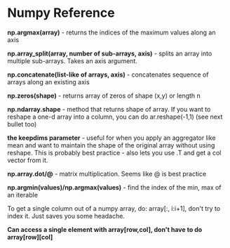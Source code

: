 # Numpy Reference

**np.argmax(array)** - returns the indices of the maximum values along an axis

**np.array_split(array, number of sub-arrays, axis)** - splits an array into multiple sub-arrays. Takes an axis argument.

**np.concatenate(list-like of arrays, axis)** - concatenates sequence of arrays along an existing axis

**np.zeros(shape)** - returns array of zeros of shape (x,y) or length n

**np.ndarray.shape** - method that returns shape of array. If you want to reshape a one-d array into a column, you can do ar.reshape(-1,1) (see next bullet too)

**the keepdims parameter** - useful for when you apply an aggregator like mean and want to maintain the shape of the original array without using reshape. This is probably best practice - also lets you use .T and get a col vector from it.

**np.array.dot/@** - matrix multiplication. Seems like @ is best practice

**np.argmin(values)/np.argmax(values)** - find the index of the min, max of an iterable

To get a single column out of a numpy array, do: array[:, i:i+1], don't try to index it. Just saves you some headache.

**Can access a single element with array[row,col], don't have to do array[row][col]**


